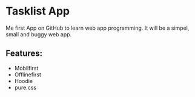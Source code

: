 # Tasklist App
Me first App on GitHub to learn web app programming. It will be a simpel, small and buggy web app. 

## Features:
* Mobilfirst
* Offlinefirst
* Hoodie
* pure.css
